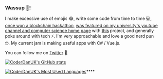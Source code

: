 ### Wassup 👋!

I make excessive use of emojis 😂, write some code from time to time 💻, [once won a blockchain hackathon](https://twitter.com/CoderDan/status/1287686296190758912), [was featured on my university's youtube channel and computer science home page](https://www.youtube.com/watch?v=sQo8j2BtDrM) with [this](https://github.com/PRCS251A) project, and generally poke around with tech ⚡. I'm very approachable and love a good nerd pun 🤓. My current jam is making useful apps with C# / Vue.js. 

You can follow me on [Twitter](https://twitter.com/CoderDan) 🐤.

[![CoderDanUK's GitHub stats](https://github-readme-stats.vercel.app/api?username=CoderDanUK&show_icons=true&theme=dark)](https://github.com/anuraghazra/github-readme-stats)

[![CoderDanUK's Most Used Languages](https://github-readme-stats.vercel.app/api/top-langs/?username=CoderDanUK&layout=compact)](https://github.com/anuraghazra/github-readme-stats)****
